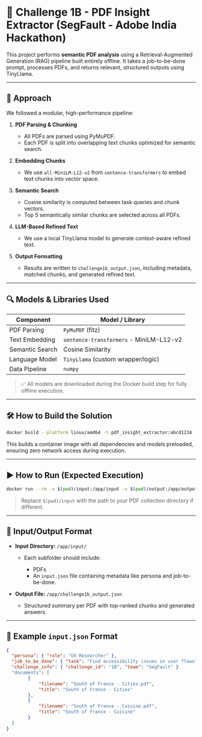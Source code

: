 # 🧠 Challenge 1B - PDF Insight Extractor (SegFault - Adobe India Hackathon)

This project performs **semantic PDF analysis** using a Retrieval-Augmented Generation (RAG) pipeline built entirely offline. It takes a job-to-be-done prompt, processes PDFs, and returns relevant, structured outputs using TinyLlama.

---

## 🚀 Approach

We followed a modular, high-performance pipeline:

1. **PDF Parsing & Chunking**
   - All PDFs are parsed using PyMuPDF.
   - Each PDF is split into overlapping text chunks optimized for semantic search.

2. **Embedding Chunks**
   - We use `all-MiniLM-L12-v2` from `sentence-transformers` to embed text chunks into vector space.

3. **Semantic Search**
   - Cosine similarity is computed between task queries and chunk vectors.
   - Top 5 semantically similar chunks are selected across all PDFs.

4. **LLM-Based Refined Text**
   - We use a local TinyLlama model to generate context-aware refined text.

6. **Output Formatting**
   - Results are written to `challenge1b_output.json`, including metadata, matched chunks, and generated refined text.

---

## 🔍 Models & Libraries Used

| Component           | Model / Library                        |
|---------------------|----------------------------------------|
| PDF Parsing         | `PyMuPDF` (fitz)                       |
| Text Embedding      | `sentence-transformers` - MiniLM-L12-v2|
| Semantic Search     | Cosine Similarity                      |
| Language Model      | `TinyLlama` (custom wrapper/logic)     |
| Data Pipeline       | `numpy`                                |

> ✅ All models are downloaded during the Docker build step for fully offline execution.

---

## 🛠️ How to Build the Solution

```bash
docker build --platform linux/amd64 -t pdf_insight_extractor:abcd1234
````

This builds a container image with all dependencies and models preloaded, ensuring zero network access during execution.

---

## ▶️ How to Run (Expected Execution)

```bash
docker run --rm -v $(pwd)/input:/app/input -v $(pwd)/output:/app/output --network none pdf_insight_extractor:abcd1234
```

> Replace `$(pwd)/input` with the path to your PDF collection directory if different.

---

## 📁 Input/Output Format

* **Input Directory:** `/app/input/`

  * Each subfolder should include:

    * PDFs
    * An `input.json` file containing metadata like persona and job-to-be-done.
* **Output File:** `/app/challenge1b_output.json`

  * Structured summary per PDF with top-ranked chunks and generated answers.

---

## 📎 Example `input.json` Format

```json
{
  "persona": { "role": "UX Researcher" },
  "job_to_be_done": { "task": "Find accessibility issues in user flows" },
  "challenge_info": { "challenge_id": "1B", "team": "SegFault" }
  "documents": [
        {
            "filename": "South of France - Cities.pdf",
            "title": "South of France - Cities"
        },
        {
            "filename": "South of France - Cuisine.pdf",
            "title": "South of France - Cuisine"
        }
  ]
}
```
